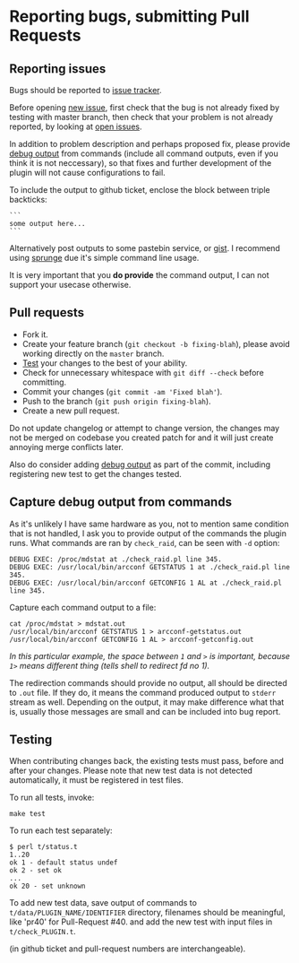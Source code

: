 # Reporting bugs, submitting Pull Requests

## Reporting issues

Bugs should be reported to [issue tracker](https://github.com/glensc/nagios-plugin-check_raid/issues).

Before opening [new issue](https://github.com/glensc/nagios-plugin-check_raid/issues/new), first check that the bug is not already fixed by testing with master branch, then check that your problem is not already reported, by looking at [open issues](https://github.com/glensc/nagios-plugin-check_raid/issues?state=open).

In addition to problem description and perhaps proposed fix, please provide [debug output](#capture-debug-output-from-commands) from commands (include all command outputs, even if you think it is not neccessary), so that fixes and further development of the plugin will not cause configurations to fail.

To include the output to github ticket, enclose the block between triple backticks:

    ```
    some output here...
    ```

Alternatively post outputs to some pastebin service, or [gist](https://gists.github.com).
I recommend using [sprunge](http://sprunge.us/) due it's simple command line usage.

It is very important that you **do provide** the command output, I can not support your usecase otherwise.

## Pull requests

- Fork it.
- Create your feature branch (`git checkout -b fixing-blah`), please avoid working directly on the `master` branch.
- [Test](#testing) your changes to the best of your ability.
- Check for unnecessary whitespace with `git diff --check` before committing.
- Commit your changes (`git commit -am 'Fixed blah'`).
- Push to the branch (`git push origin fixing-blah`).
- Create a new pull request.

Do not update changelog or attempt to change version, the changes may not be merged on codebase you created patch for and it will just create annoying merge conflicts later.

Also do consider adding [debug output](#capture-debug-output-from-commands) as part of the commit, including registering new test to get the changes tested.

## Capture debug output from commands

As it's unlikely I have same hardware as you, not to mention same condition that is not handled, I ask you to provide output of the commands the plugin runs.
What commands are ran by `check_raid`, can be seen with `-d` option:

    DEBUG EXEC: /proc/mdstat at ./check_raid.pl line 345.
    DEBUG EXEC: /usr/local/bin/arcconf GETSTATUS 1 at ./check_raid.pl line 345.
    DEBUG EXEC: /usr/local/bin/arcconf GETCONFIG 1 AL at ./check_raid.pl line 345.

Capture each command output to a file:

    cat /proc/mdstat > mdstat.out
    /usr/local/bin/arcconf GETSTATUS 1 > arcconf-getstatus.out
    /usr/local/bin/arcconf GETCONFIG 1 AL > arcconf-getconfig.out

*In this particular example, the space between `1` and `>` is important, because `1>` means different thing (tells shell to redirect fd no 1).*

The redirection commands should provide no output, all should be directed to `.out` file.
If they do, it means the command produced output to `stderr` stream as well.
Depending on the output, it may make difference what that is,
usually those messages are small and can be included into bug report.

## Testing ##

When contributing changes back, the existing tests must pass, before and after your changes. Please note that new test data is not detected automatically, it must be registered in test files.

To run all tests, invoke:

    make test

To run each test separately:

```
$ perl t/status.t
1..20
ok 1 - default status undef
ok 2 - set ok
...
ok 20 - set unknown
```

To add new test data, save output of commands to `t/data/PLUGIN_NAME/IDENTIFIER` directory, filenames should be meaningful, like 'pr40' for Pull-Request #40. and add the new test with input files in `t/check_PLUGIN.t`.

(in github ticket and pull-request numbers are interchangeable).
